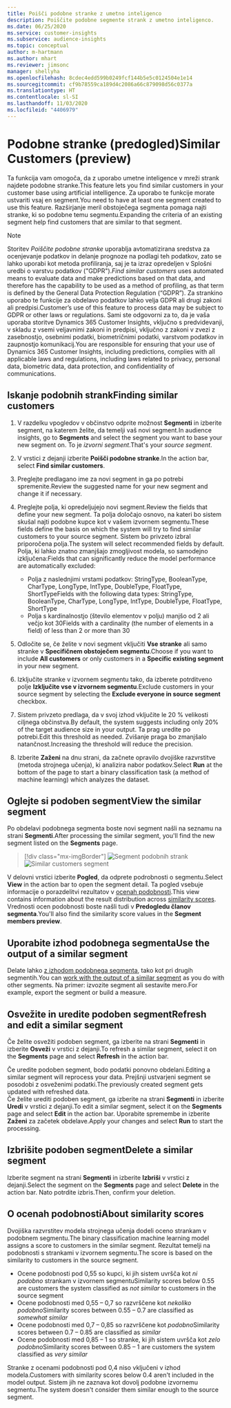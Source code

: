 ```yaml
---
title: Poišči podobne stranke z umetno inteligenco
description: Poiščite podobne segmente strank z umetno inteligenco.
ms.date: 06/25/2020
ms.service: customer-insights
ms.subservice: audience-insights
ms.topic: conceptual
author: m-hartmann
ms.author: mhart
ms.reviewer: jimsonc
manager: shellyha
ms.openlocfilehash: 8cdec4edd599b0249fcf144b5e5c0124504e1e14
ms.sourcegitcommit: cf9b78559ca189d4c2086a66c879098d56c0377a
ms.translationtype: HT
ms.contentlocale: sl-SI
ms.lasthandoff: 11/03/2020
ms.locfileid: "4406979"
---
```

# <a name="similar-customers-preview"></a><span data-ttu-id="5da25-103">Podobne stranke (predogled)</span><span class="sxs-lookup"><span data-stu-id="5da25-103">Similar Customers (preview)</span></span>

<span data-ttu-id="5da25-104">Ta funkcija vam omogoča, da z uporabo umetne inteligence v mreži strank najdete podobne stranke.</span><span class="sxs-lookup"><span data-stu-id="5da25-104">This feature lets you find similar customers in your customer base using artificial intelligence.</span></span> <span data-ttu-id="5da25-105">Za uporabo te funkcije morate ustvariti vsaj en segment.</span><span class="sxs-lookup"><span data-stu-id="5da25-105">You need to have at least one segment created to use this feature.</span></span> <span data-ttu-id="5da25-106">Razširjanje meril obstoječega segmenta pomaga najti stranke, ki so podobne temu segmentu.</span><span class="sxs-lookup"><span data-stu-id="5da25-106">Expanding the criteria of an existing segment help find customers that are similar to that segment.</span></span>

> [!NOTE]
> <span data-ttu-id="5da25-107">Storitev *Poiščite podobne stranke* uporablja avtomatizirana sredstva za ocenjevanje podatkov in delanje prognoze na podlagi teh podatkov, zato se lahko uporabi kot metoda profiliranja, saj je ta izraz opredeljen v Splošni uredbi o varstvu podatkov ("GDPR").</span><span class="sxs-lookup"><span data-stu-id="5da25-107">*Find similar customers* uses automated means to evaluate data and make predictions based on that data, and therefore has the capability to be used as a method of profiling, as that term is defined by the General Data Protection Regulation (“GDPR”).</span></span> <span data-ttu-id="5da25-108">Za strankino uporabo te funkcije za obdelavo podatkov lahko velja GDPR ali drugi zakoni ali predpisi.</span><span class="sxs-lookup"><span data-stu-id="5da25-108">Customer’s use of this feature to process data may be subject to GDPR or other laws or regulations.</span></span> <span data-ttu-id="5da25-109">Sami ste odgovorni za to, da je vaša uporaba storitve Dynamics 365 Customer Insights, vključno s predvidevanji, v skladu z vsemi veljavnimi zakoni in predpisi, vključno z zakoni v zvezi z zasebnostjo, osebnimi podatki, biometričnimi podatki, varstvom podatkov in zaupnostjo komunikacij.</span><span class="sxs-lookup"><span data-stu-id="5da25-109">You are responsible for ensuring that your use of Dynamics 365 Customer Insights, including predictions, complies with all applicable laws and regulations, including laws related to privacy, personal data, biometric data, data protection, and confidentiality of communications.</span></span>

## <a name="finding-similar-customers"></a><span data-ttu-id="5da25-110">Iskanje podobnih strank</span><span class="sxs-lookup"><span data-stu-id="5da25-110">Finding similar customers</span></span>

1. <span data-ttu-id="5da25-111">V razdelku vpogledov v občinstvo odprite možnost **Segmenti** in izberite segment, na katerem želite, da temelji vaš novi segment.</span><span class="sxs-lookup"><span data-stu-id="5da25-111">In audience insights, go to **Segments** and select the segment you want to base your new segment on.</span></span> <span data-ttu-id="5da25-112">To je *izvorni segment*.</span><span class="sxs-lookup"><span data-stu-id="5da25-112">That's your *source segment*.</span></span>

1. <span data-ttu-id="5da25-113">V vrstici z dejanji izberite **Poišči podobne stranke**.</span><span class="sxs-lookup"><span data-stu-id="5da25-113">In the action bar, select **Find similar customers**.</span></span>

1. <span data-ttu-id="5da25-114">Preglejte predlagano ime za novi segment in ga po potrebi spremenite.</span><span class="sxs-lookup"><span data-stu-id="5da25-114">Review the suggested name for your new segment and change it if necessary.</span></span>

1. <span data-ttu-id="5da25-115">Preglejte polja, ki opredeljujejo novi segment.</span><span class="sxs-lookup"><span data-stu-id="5da25-115">Review the fields that define your new segment.</span></span> <span data-ttu-id="5da25-116">Ta polja določajo osnovo, na kateri bo sistem skušal najti podobne kupce kot v vašem izvornem segmentu.</span><span class="sxs-lookup"><span data-stu-id="5da25-116">These fields define the basis on which the system will try to find similar customers to your source segment.</span></span> <span data-ttu-id="5da25-117">Sistem bo privzeto izbral priporočena polja.</span><span class="sxs-lookup"><span data-stu-id="5da25-117">The system will select recommended fields by default.</span></span>
  <span data-ttu-id="5da25-118">Polja, ki lahko znatno zmanjšajo zmogljivost modela, so samodejno izključena:</span><span class="sxs-lookup"><span data-stu-id="5da25-118">Fields that can significantly reduce the model performance are automatically excluded:</span></span>
  
   - <span data-ttu-id="5da25-119">Polja z naslednjimi vrstami podatkov: StringType, BooleanType, CharType, LongType, IntType, DoubleType, FloatType, ShortType</span><span class="sxs-lookup"><span data-stu-id="5da25-119">Fields with the following data types: StringType, BooleanType, CharType, LongType, IntType, DoubleType, FloatType, ShortType</span></span>
   - <span data-ttu-id="5da25-120">Polja s kardinalnostjo (število elementov v polju) manjšo od 2 ali večjo kot 30</span><span class="sxs-lookup"><span data-stu-id="5da25-120">Fields with a cardinality (the number of elements in a field) of less than 2 or more than 30</span></span>

1. <span data-ttu-id="5da25-121">Odločite se, če želite v novi segment vključiti **Vse stranke** ali samo stranke v **Specifičnem obstoječem segmentu**.</span><span class="sxs-lookup"><span data-stu-id="5da25-121">Choose if you want to include **All customers** or only customers in a **Specific existing segment** in your new segment.</span></span>

1. <span data-ttu-id="5da25-122">Izključite stranke v izvornem segmentu tako, da izberete potrditveno polje **Izključite vse v izvornem segmentu**.</span><span class="sxs-lookup"><span data-stu-id="5da25-122">Exclude customers in your source segment by selecting the **Exclude everyone in source segment** checkbox.</span></span>

1. <span data-ttu-id="5da25-123">Sistem privzeto predlaga, da v svoj izhod vključite le 20 % velikosti ciljnega občinstva.</span><span class="sxs-lookup"><span data-stu-id="5da25-123">By default, the system suggests including only 20% of the target audience size in your output.</span></span> <span data-ttu-id="5da25-124">Ta prag uredite po potrebi.</span><span class="sxs-lookup"><span data-stu-id="5da25-124">Edit this threshold as needed.</span></span> <span data-ttu-id="5da25-125">Zvišanje praga bo zmanjšalo natančnost.</span><span class="sxs-lookup"><span data-stu-id="5da25-125">Increasing the threshold will reduce the precision.</span></span>

1. <span data-ttu-id="5da25-126">Izberite **Zaženi** na dnu strani, da začnete opravilo dvojiške razvrstitve (metoda strojnega učenja), ki analizira nabor podatkov.</span><span class="sxs-lookup"><span data-stu-id="5da25-126">Select **Run** at the bottom of the page to start a binary classification task (a method of machine learning) which analyzes the dataset.</span></span>

## <a name="view-the-similar-segment"></a><span data-ttu-id="5da25-127">Oglejte si podoben segment</span><span class="sxs-lookup"><span data-stu-id="5da25-127">View the similar segment</span></span>

<span data-ttu-id="5da25-128">Po obdelavi podobnega segmenta boste novi segment našli na seznamu na strani **Segmenti**.</span><span class="sxs-lookup"><span data-stu-id="5da25-128">After processing the similar segment, you'll find the new segment listed on the **Segments** page.</span></span>

> [!div class="mx-imgBorder"]
> <span data-ttu-id="5da25-129">![Segment podobnih strank](media/expanded-segment.png "Segment podobnih strank")</span><span class="sxs-lookup"><span data-stu-id="5da25-129">![Similar customers segment](media/expanded-segment.png "Similar customers segment")</span></span>

<span data-ttu-id="5da25-130">V delovni vrstici izberite **Pogled**, da odprete podrobnosti o segmentu.</span><span class="sxs-lookup"><span data-stu-id="5da25-130">Select **View** in the action bar to open the segment detail.</span></span> <span data-ttu-id="5da25-131">Ta pogled vsebuje informacije o porazdelitvi rezultatov v [ocenah podobnosti](#about-similarity-scores).</span><span class="sxs-lookup"><span data-stu-id="5da25-131">This view contains information about the result distribution across [similarity scores](#about-similarity-scores).</span></span> <span data-ttu-id="5da25-132">Vrednosti ocen podobnosti boste našli tudi v **Predogledu članov segmenta**.</span><span class="sxs-lookup"><span data-stu-id="5da25-132">You'll also find the similarity score values in the **Segment members preview**.</span></span>

## <a name="use-the-output-of-a-similar-segment"></a><span data-ttu-id="5da25-133">Uporabite izhod podobnega segmenta</span><span class="sxs-lookup"><span data-stu-id="5da25-133">Use the output of a similar segment</span></span>

<span data-ttu-id="5da25-134">Delate lahko [z izhodom podobnega segmenta](segments.md), tako kot pri drugih segmentih.</span><span class="sxs-lookup"><span data-stu-id="5da25-134">You can [work with the output of a similar segment](segments.md) as you do with other segments.</span></span> <span data-ttu-id="5da25-135">Na primer: izvozite segment ali sestavite mero.</span><span class="sxs-lookup"><span data-stu-id="5da25-135">For example, export the segment or build a measure.</span></span>

## <a name="refresh-and-edit-a-similar-segment"></a><span data-ttu-id="5da25-136">Osvežite in uredite podoben segment</span><span class="sxs-lookup"><span data-stu-id="5da25-136">Refresh and edit a similar segment</span></span>

<span data-ttu-id="5da25-137">Če želite osvežiti podoben segment, ga izberite na strani **Segmenti** in izberite **Osveži** v vrstici z dejanji.</span><span class="sxs-lookup"><span data-stu-id="5da25-137">To refresh a similar segment, select it on the **Segments** page and select **Refresh** in the action bar.</span></span>

<span data-ttu-id="5da25-138">Če uredite podoben segment, bodo podatki ponovno obdelani.</span><span class="sxs-lookup"><span data-stu-id="5da25-138">Editing a similar segment will reprocess your data.</span></span> <span data-ttu-id="5da25-139">Prejšnji ustvarjeni segment se posodobi z osveženimi podatki.</span><span class="sxs-lookup"><span data-stu-id="5da25-139">The previously created segment gets updated with refreshed data.</span></span>    
<span data-ttu-id="5da25-140">Če želite urediti podoben segment, ga izberite na strani **Segmenti** in izberite **Uredi** v vrstici z dejanji.</span><span class="sxs-lookup"><span data-stu-id="5da25-140">To edit a similar segment, select it on the **Segments** page and select **Edit** in the action bar.</span></span> <span data-ttu-id="5da25-141">Uporabite spremembe in izberite **Zaženi** za začetek obdelave.</span><span class="sxs-lookup"><span data-stu-id="5da25-141">Apply your changes and select **Run** to start the processing.</span></span>

## <a name="delete-a-similar-segment"></a><span data-ttu-id="5da25-142">Izbrišite podoben segment</span><span class="sxs-lookup"><span data-stu-id="5da25-142">Delete a similar segment</span></span>

<span data-ttu-id="5da25-143">Izberite segment na strani **Segmenti** in izberite **Izbriši** v vrstici z dejanji.</span><span class="sxs-lookup"><span data-stu-id="5da25-143">Select the segment on the **Segments** page and select **Delete** in the action bar.</span></span> <span data-ttu-id="5da25-144">Nato potrdite izbris.</span><span class="sxs-lookup"><span data-stu-id="5da25-144">Then, confirm your deletion.</span></span>

## <a name="about-similarity-scores"></a><span data-ttu-id="5da25-145">O ocenah podobnosti</span><span class="sxs-lookup"><span data-stu-id="5da25-145">About similarity scores</span></span>

<span data-ttu-id="5da25-146">Dvojiška razvrstitev modela strojnega učenja dodeli oceno strankam v podobnem segmentu.</span><span class="sxs-lookup"><span data-stu-id="5da25-146">The binary classification machine learning model assigns a score to customers in the similar segment.</span></span> <span data-ttu-id="5da25-147">Rezultat temelji na podobnosti s strankami v izvornem segmentu.</span><span class="sxs-lookup"><span data-stu-id="5da25-147">The score is based on the similarity to customers in the source segment.</span></span>

- <span data-ttu-id="5da25-148">Ocene podobnosti pod 0,55 so kupci, ki jih sistem uvršča kot *ni podobno* strankam v izvornem segmentu</span><span class="sxs-lookup"><span data-stu-id="5da25-148">Similarity scores below 0.55 are customers the system classified as *not similar* to customers in the source segment</span></span>
- <span data-ttu-id="5da25-149">Ocene podobnosti med 0,55 – 0,7 so razvrščene kot *nekoliko podobno*</span><span class="sxs-lookup"><span data-stu-id="5da25-149">Similarity scores between 0.55 – 0.7 are classified as *somewhat similar*</span></span>
- <span data-ttu-id="5da25-150">Ocene podobnosti med 0,7 – 0,85 so razvrščene kot *podobno*</span><span class="sxs-lookup"><span data-stu-id="5da25-150">Similarity scores between 0.7 – 0.85 are classified as *similar*</span></span>
- <span data-ttu-id="5da25-151">Ocene podobnosti med 0,85 – 1 so stranke, ki jih sistem uvršča kot *zelo podobno*</span><span class="sxs-lookup"><span data-stu-id="5da25-151">Similarity scores between 0.85 – 1 are customers the system classified as *very similar*</span></span>

<span data-ttu-id="5da25-152">Stranke z ocenami podobnosti pod 0,4 niso vključeni v izhod modela.</span><span class="sxs-lookup"><span data-stu-id="5da25-152">Customers with similarity scores below 0.4 aren't included in the model output.</span></span> <span data-ttu-id="5da25-153">Sistem jih ne zaznava kot dovolj podobne izvornemu segmentu.</span><span class="sxs-lookup"><span data-stu-id="5da25-153">The system doesn't consider them similar enough to the source segment.</span></span>
